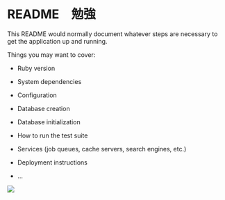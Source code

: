 # README　勉強

This README would normally document whatever steps are necessary to get the
application up and running.

Things you may want to cover:

* Ruby version

* System dependencies

* Configuration

* Database creation

* Database initialization

* How to run the test suite

* Services (job queues, cache servers, search engines, etc.)

* Deployment instructions

* ...
<img src="https://img.shields.io/badge/-Amazon%20AWS-232F3E.svg?logo=amazon-aws&style=flat">
